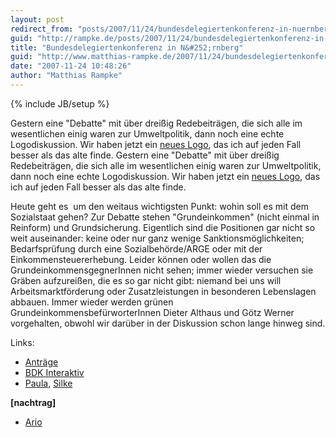 ```yaml
---
layout: post
redirect_from: "posts/2007/11/24/bundesdelegiertenkonferenz-in-nuernberg/"
guid: "http://rampke.de/posts/2007/11/24/bundesdelegiertenkonferenz-in-nuernberg/"
title: "Bundesdelegiertenkonferenz in N&#252;rnberg"
guid: "http://www.matthias-rampke.de/2007/11/24/bundesdelegiertenkonferenz-in-nuernberg/"
date: "2007-11-24 10:48:26"
author: "Matthias Rampke"
---
```

{% include JB/setup %}

Gestern eine "Debatte" mit &uuml;ber drei&szlig;ig Redebeitr&auml;gen, die sich alle im wesentlichen einig waren zur Umweltpolitik, dann noch eine echte Logodiskussion. Wir haben jetzt ein&nbsp;<a href="http://www.gruene.de/cms/default/rubrik/11/11861.entwurf_1.htm" title="Logo 1">neues Logo</a>, das ich auf jeden Fall besser als das alte finde.
Gestern eine "Debatte" mit &uuml;ber drei&szlig;ig Redebeitr&auml;gen, die sich alle im wesentlichen einig waren zur Umweltpolitik, dann noch eine echte Logodiskussion. Wir haben jetzt ein&nbsp;<a href="http://www.gruene.de/cms/default/rubrik/11/11861.entwurf_1.htm" title="Logo 1">neues Logo</a>, das ich auf jeden Fall besser als das alte finde.

Heute geht es &nbsp;um den weitaus wichtigsten Punkt: wohin soll es mit dem Sozialstaat gehen? Zur Debatte stehen "Grundeinkommen" (nicht einmal in Reinform) und Grundsicherung. Eigentlich sind die Positionen gar nicht so weit auseinander: keine oder nur ganz wenige Sanktionsm&ouml;glichkeiten; Bedarfspr&uuml;fung durch eine Sozialbeh&ouml;rde/ARGE oder mit der Einkommensteuererhebung. Leider k&ouml;nnen oder wollen das die GrundeinkommensgegnerInnen nicht sehen; immer wieder versuchen sie Gr&auml;ben aufzurei&szlig;en, die es so gar nicht gibt: niemand bei uns will Arbeitsmarktf&ouml;rderung oder Zusatzleistungen in besonderen Lebenslagen abbauen. Immer wieder werden gr&uuml;nen Grundeinkommensbef&uuml;rworterInnen Dieter Althaus und G&ouml;tz Werner vorgehalten, obwohl wir dar&uuml;ber in der Diskussion schon lange hinweg sind.

Links:
<ul>
	<li><a href="http://www.gruene.de/cms/partei/rubrik/11/11874.antraege.htm">Antr&auml;ge</a></li>
	<li><a href="http://www.bdk-interaktiv.de/">BDK Interaktiv</a></li>
	<li><a href="http://www.paula-riester.de/jetzt-fur-morgen-bdk-der-grunen/">Paula</a>, <a href="http://klopapiersprueche.wordpress.com/2007/11/23/bundesdelegiertenkongress/">Silke</a>
</li></ul>
<strong>[nachtrag]</strong><ul>
	<li><a href="http://ario85.wordpress.com/2007/11/25/bdk-von-bundnis-90die-grunen-in-nurnberg/">Ario</a>



</li></ul>

